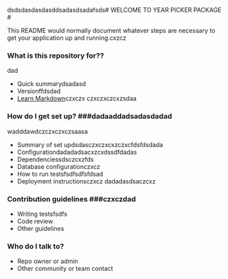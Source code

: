 dsdsdasdasdasddsadasdsadafsds# WELCOME TO YEAR PICKER PACKAGE #

This README would normally document whatever steps are necessary to get your application up and running.cxzcz

### What is this repository for?? ###
dad
* Quick summarydsadasd
* Versionffdsdad
* [Learn Markdown](https://bitbucket.org/tutorials/markdowndemo)czxczx
czxczxczcxzsdaa
### How do I get set up? ###dadaaddadsadasdadad
wadddawdczczxczxczsaasa
* Summary of set updsdasczxczxcxzczxcfdsfdsdada
* Configurationdadadadsacxzcxdssdfdadas
* Dependenciessdsczcxzfds
* Database configurationczxcz
* How to run testsfsdfsdfsfdsad
* Deployment instructionsczxcz
dadadasdsaczcxz
### Contribution guidelines ###czxczdad

* Writing testsfsdfs
* Code review
* Other guidelines

### Who do I talk to? ###

* Repo owner or admin
* Other community or team contact
